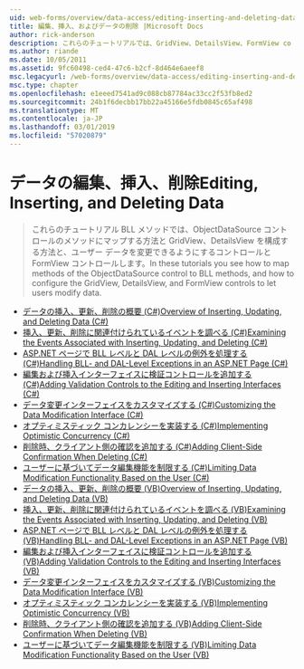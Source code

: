 ```yaml
---
uid: web-forms/overview/data-access/editing-inserting-and-deleting-data/index
title: 編集、挿入、およびデータの削除 |Microsoft Docs
author: rick-anderson
description: これらのチュートリアルでは、GridView、DetailsView、FormView co を構成する方法と BLL メソッドでは、ObjectDataSource コントロールのメソッドにマップする方法を見る.
ms.author: riande
ms.date: 10/05/2011
ms.assetid: 9fc60498-ced4-47c6-b2cf-8d464e6aeef8
msc.legacyurl: /web-forms/overview/data-access/editing-inserting-and-deleting-data
msc.type: chapter
ms.openlocfilehash: e1eeed7541ad9c088cb87784ac33cc2f53fb8ed2
ms.sourcegitcommit: 24b1f6decbb17bb22a45166e5fdb0845c65af498
ms.translationtype: MT
ms.contentlocale: ja-JP
ms.lasthandoff: 03/01/2019
ms.locfileid: "57020879"
---
```

<a name="editing-inserting-and-deleting-data"></a><span data-ttu-id="1c9ca-103">データの編集、挿入、削除</span><span class="sxs-lookup"><span data-stu-id="1c9ca-103">Editing, Inserting, and Deleting Data</span></span>
====================
> <span data-ttu-id="1c9ca-104">これらのチュートリアル BLL メソッドでは、ObjectDataSource コントロールのメソッドにマップする方法と GridView、DetailsView を構成する方法と、ユーザー データを変更できるようにするコントロールと FormView コントロールします。</span><span class="sxs-lookup"><span data-stu-id="1c9ca-104">In these tutorials you see how to map methods of the ObjectDataSource control to BLL methods, and how to configure the GridView, DetailsView, and FormView controls to let users modify data.</span></span>


- [<span data-ttu-id="1c9ca-105">データの挿入、更新、削除の概要 (C#)</span><span class="sxs-lookup"><span data-stu-id="1c9ca-105">Overview of Inserting, Updating, and Deleting Data (C#)</span></span>](an-overview-of-inserting-updating-and-deleting-data-cs.md)
- [<span data-ttu-id="1c9ca-106">挿入、更新、削除に関連付けられているイベントを調べる (C#)</span><span class="sxs-lookup"><span data-stu-id="1c9ca-106">Examining the Events Associated with Inserting, Updating, and Deleting (C#)</span></span>](examining-the-events-associated-with-inserting-updating-and-deleting-cs.md)
- [<span data-ttu-id="1c9ca-107">ASP.NET ページで BLL レベルと DAL レベルの例外を処理する (C#)</span><span class="sxs-lookup"><span data-stu-id="1c9ca-107">Handling BLL- and DAL-Level Exceptions in an ASP.NET Page (C#)</span></span>](handling-bll-and-dal-level-exceptions-in-an-asp-net-page-cs.md)
- [<span data-ttu-id="1c9ca-108">編集および挿入インターフェイスに検証コントロールを追加する (C#)</span><span class="sxs-lookup"><span data-stu-id="1c9ca-108">Adding Validation Controls to the Editing and Inserting Interfaces (C#)</span></span>](adding-validation-controls-to-the-editing-and-inserting-interfaces-cs.md)
- [<span data-ttu-id="1c9ca-109">データ変更インターフェイスをカスタマイズする (C#)</span><span class="sxs-lookup"><span data-stu-id="1c9ca-109">Customizing the Data Modification Interface (C#)</span></span>](customizing-the-data-modification-interface-cs.md)
- [<span data-ttu-id="1c9ca-110">オプティミスティック コンカレンシーを実装する (C#)</span><span class="sxs-lookup"><span data-stu-id="1c9ca-110">Implementing Optimistic Concurrency (C#)</span></span>](implementing-optimistic-concurrency-cs.md)
- [<span data-ttu-id="1c9ca-111">削除時、クライアント側の確認を追加する (C#)</span><span class="sxs-lookup"><span data-stu-id="1c9ca-111">Adding Client-Side Confirmation When Deleting (C#)</span></span>](adding-client-side-confirmation-when-deleting-cs.md)
- [<span data-ttu-id="1c9ca-112">ユーザーに基づいてデータ編集機能を制限する (C#)</span><span class="sxs-lookup"><span data-stu-id="1c9ca-112">Limiting Data Modification Functionality Based on the User (C#)</span></span>](limiting-data-modification-functionality-based-on-the-user-cs.md)
- [<span data-ttu-id="1c9ca-113">データの挿入、更新、削除の概要 (VB)</span><span class="sxs-lookup"><span data-stu-id="1c9ca-113">Overview of Inserting, Updating, and Deleting Data (VB)</span></span>](an-overview-of-inserting-updating-and-deleting-data-vb.md)
- [<span data-ttu-id="1c9ca-114">挿入、更新、削除に関連付けられているイベントを調べる (VB)</span><span class="sxs-lookup"><span data-stu-id="1c9ca-114">Examining the Events Associated with Inserting, Updating, and Deleting (VB)</span></span>](examining-the-events-associated-with-inserting-updating-and-deleting-vb.md)
- [<span data-ttu-id="1c9ca-115">ASP.NET ページで BLL レベルと DAL レベルの例外を処理する (VB)</span><span class="sxs-lookup"><span data-stu-id="1c9ca-115">Handling BLL- and DAL-Level Exceptions in an ASP.NET Page (VB)</span></span>](handling-bll-and-dal-level-exceptions-in-an-asp-net-page-vb.md)
- [<span data-ttu-id="1c9ca-116">編集および挿入インターフェイスに検証コントロールを追加する (VB)</span><span class="sxs-lookup"><span data-stu-id="1c9ca-116">Adding Validation Controls to the Editing and Inserting Interfaces (VB)</span></span>](adding-validation-controls-to-the-editing-and-inserting-interfaces-vb.md)
- [<span data-ttu-id="1c9ca-117">データ変更インターフェイスをカスタマイズする (VB)</span><span class="sxs-lookup"><span data-stu-id="1c9ca-117">Customizing the Data Modification Interface (VB)</span></span>](customizing-the-data-modification-interface-vb.md)
- [<span data-ttu-id="1c9ca-118">オプティミスティック コンカレンシーを実装する (VB)</span><span class="sxs-lookup"><span data-stu-id="1c9ca-118">Implementing Optimistic Concurrency (VB)</span></span>](implementing-optimistic-concurrency-vb.md)
- [<span data-ttu-id="1c9ca-119">削除時、クライアント側の確認を追加する (VB)</span><span class="sxs-lookup"><span data-stu-id="1c9ca-119">Adding Client-Side Confirmation When Deleting (VB)</span></span>](adding-client-side-confirmation-when-deleting-vb.md)
- [<span data-ttu-id="1c9ca-120">ユーザーに基づいてデータ編集機能を制限する (VB)</span><span class="sxs-lookup"><span data-stu-id="1c9ca-120">Limiting Data Modification Functionality Based on the User (VB)</span></span>](limiting-data-modification-functionality-based-on-the-user-vb.md)
